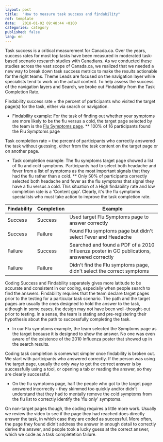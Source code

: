 ```yaml
---
layout: post
title:  "How to measure task success and findability"
ref: template
date:   2018-01-02 09:48:44 +0100
categories: category
published: false
lang: en
---
```

Task success is a critical measurement for Canada.ca. Over the years, success rates for most top tasks have been measured in moderated task-based scenario research studies with Canadians.  As we conducted these studies across the vast scope of Canada.ca, we realized that we needed a new way to break down task success metrics to make the results actionable for the right teams.  Theme Leads are focused on the navigation layer while specialists tend to work on the actual content. To help assess the success of the navigation layers and Search, we broke out Findability from the Task Completion Rate. 

Findability success rate = the percent of participants who visited the target page(s) for the task, either via search or navigation.
* Findability example: For the task of finding out whether your symptoms are more likely to be the flu versus a cold, the target page selected by the team is the [Flu Symptoms page](https://www.canada.ca/en/public-health/services/diseases/flu-influenza/symptoms-flu-influenza.html). 
** 100% of 16 participants found the Flu Symptoms page 

Task completion rate = the percent of participants who correctly answered the task without guessing, either from the task content on the target page or on another page. 
* Task completion example: The flu symptoms target page showed a list of flu and cold symptoms. Participants had to select both headache and fever from a list of symptoms as the most important signals that they had the flu rather than a cold. 
** Only 50% of participants correctly selected both headache and fever as the flu symptoms that signal they have a flu versus a cold. This situation of a High findability rate and low completion rate is a 'Content gap'. Clearly, it's the flu symptoms specialists who must take action to improve the task completion rate.  

Findability | Completion | Example
--- | --- | ---
Success | Success |  Used target Flu Symptoms page to answer correctly
Success | Failure |  Found Flu symptoms page but didn't select Fever and Headache 
Failure | Success |  Searched and found a PDF of a 2010 Influenza poster in GC publications, answered correctly
Failure | Failure |  Didn't find the Flu symptoms page, didn't select the correct symptoms

Coding Success and Findability separately gives more latitude to be accurate and consistent in our coding, especially when people search to find the answers. Findability requires that the team declare target pages prior to the testing for a particular task scenario. The path and the target pages are usually the ones designed to hold the answer to the task, although in some cases, the design may not have been well-thought-out prior to testing. In a sense, the team is stating and pre-registering their hypothesis about the path to successfully completing the task.

* In our Flu symptoms example, the team selected the Symptoms page as the target because it is designed to show the answer. No one was even aware of the existence of the 2010 Influenza poster that showed up in the search results. 

Coding task completion is somewhat simpler once findability is broken out. We start with participants who answered correctly. If the person was using the target page, usually the only way to get the correct answer is by successfully using a tool, or opening a tab or reading the answer, so they are clearly successful.

* On the flu symptoms page, half the people who got to the target page answered incorrectly - they skimmed too quickly and/or didn't understand that they had to mentally remove the cold symptoms from the flu list to correctly identify the 'flu only' symptoms. 

On non-target pages though, the coding requires a little more work. Usually we review the video to see if the page they had reached does directly answer the task, in which case they are coded as successful. More often, the page they found didn't address the answer in enough detail to correctly derive the answer, and people took a lucky guess at the correct answer, which we code as a task completetion failure.


